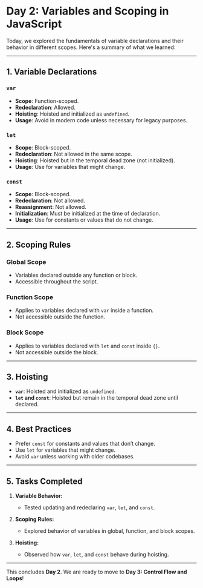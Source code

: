# Day 2: Variables and Scoping in JavaScript

Today, we explored the fundamentals of variable declarations and their behavior in different scopes. Here's a summary of what we learned:

---

## **1. Variable Declarations**

### **`var`**
- **Scope**: Function-scoped.
- **Redeclaration**: Allowed.
- **Hoisting**: Hoisted and initialized as `undefined`.
- **Usage**: Avoid in modern code unless necessary for legacy purposes.

### **`let`**
- **Scope**: Block-scoped.
- **Redeclaration**: Not allowed in the same scope.
- **Hoisting**: Hoisted but in the temporal dead zone (not initialized).
- **Usage**: Use for variables that might change.

### **`const`**
- **Scope**: Block-scoped.
- **Redeclaration**: Not allowed.
- **Reassignment**: Not allowed.
- **Initialization**: Must be initialized at the time of declaration.
- **Usage**: Use for constants or values that do not change.

---

## **2. Scoping Rules**

### **Global Scope**
- Variables declared outside any function or block.
- Accessible throughout the script.

### **Function Scope**
- Applies to variables declared with `var` inside a function.
- Not accessible outside the function.

### **Block Scope**
- Applies to variables declared with `let` and `const` inside `{}`.
- Not accessible outside the block.

---

## **3. Hoisting**
- **`var`**: Hoisted and initialized as `undefined`.
- **`let` and `const`**: Hoisted but remain in the temporal dead zone until declared.

---

## **4. Best Practices**
- Prefer `const` for constants and values that don’t change.
- Use `let` for variables that might change.
- Avoid `var` unless working with older codebases.

---

## **5. Tasks Completed**

1. **Variable Behavior:**
   - Tested updating and redeclaring `var`, `let`, and `const`.

2. **Scoping Rules:**
   - Explored behavior of variables in global, function, and block scopes.

3. **Hoisting:**
   - Observed how `var`, `let`, and `const` behave during hoisting.

---

This concludes **Day 2**. We are ready to move to **Day 3: Control Flow and Loops**!
